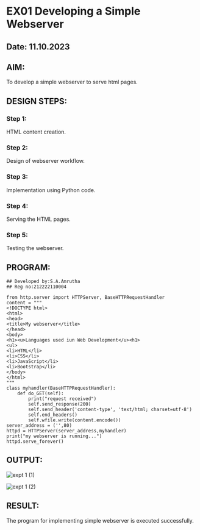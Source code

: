 # EX01 Developing a Simple Webserver

## Date: 11.10.2023

## AIM:

To develop a simple webserver to serve html pages.

## DESIGN STEPS:

### Step 1: 

HTML content creation.

### Step 2:

Design of webserver workflow.

### Step 3:

Implementation using Python code.

### Step 4:

Serving the HTML pages.

### Step 5:

Testing the webserver.

## PROGRAM:
```
## Developed by:S.A.Amrutha
## Reg no:212222110004

from http.server import HTTPServer, BaseHTTPRequestHandler
content = """
<!DOCTYPE html>
<html>
<head>
<title>My webserver</title>
</head>
<body>
<h1><u>Languages used iun Web Development</u><h1>
<ul>
<li>HTML</li>
<li>CSS</li>
<li>JavaScript</li>
<li>Bootstrap</li>
</body>
</html>
"""
class myhandler(BaseHTTPRequestHandler):
    def do_GET(self):
        print("request received")
        self.send_response(200)
        self.send_header('content-type', 'text/html; charset=utf-8')
        self.end_headers()
        self.wfile.write(content.encode())
server_address = ('',80)
httpd = HTTPServer(server_address,myhandler)
print("my webserver is running...")
httpd.serve_forever()
```
## OUTPUT:

![expt 1 (1)](https://github.com/amrutha23ashok/simplewebserver/assets/120772913/be6e4699-91e5-4c15-9480-101b068eb839)

![expt 1 (2)](https://github.com/amrutha23ashok/simplewebserver/assets/120772913/a3b70166-be40-4dab-adcd-d6ddcbc79ac4)

## RESULT:

The program for implementing simple webserver is executed successfully.
